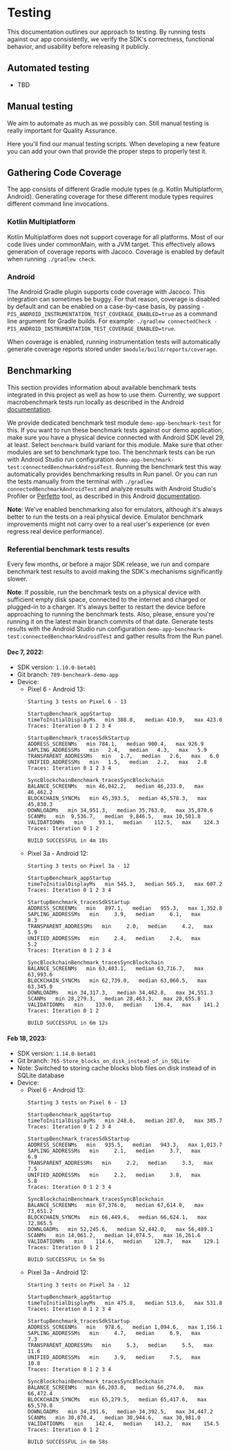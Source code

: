# Testing
This documentation outlines our approach to testing. By running tests against our app consistently, we verify the 
SDK's correctness, functional behavior, and usability before releasing it publicly.

## Automated testing

- TBD
<!-- TODO [#807]: Testing documentation update --> 
<!-- TODO [#807]: https://github.com/zcash/zcash-android-wallet-sdk/issues/807 --> 

## Manual testing

We aim to automate as much as we possibly can. Still manual testing is really important for Quality Assurance.

Here you'll find our manual testing scripts. When developing a new feature you can add your own that provide the proper steps to properly test it.

## Gathering Code Coverage
The app consists of different Gradle module types (e.g. Kotlin Multiplatform, Android).  Generating coverage for these different module types requires different command line invocations.

### Kotlin Multiplatform
Kotlin Multiplatform does not support coverage for all platforms.  Most of our code lives under commonMain, with a JVM target.  This effectively allows generation of coverage reports with Jacoco.  Coverage is enabled by default when running `./gradlew check`.

### Android
The Android Gradle plugin supports code coverage with Jacoco.  This integration can sometimes be buggy.  For that reason, coverage is disabled by default and can be enabled on a case-by-case basis, by passing `-PIS_ANDROID_INSTRUMENTATION_TEST_COVERAGE_ENABLED=true` as a command line argument for Gradle builds.  For example: `./gradlew connectedCheck -PIS_ANDROID_INSTRUMENTATION_TEST_COVERAGE_ENABLED=true`.

When coverage is enabled, running instrumentation tests will automatically generate coverage reports stored under `$module/build/reports/coverage`.

## Benchmarking
This section provides information about available benchmark tests integrated in this project as well as how to use them. Currently, we support macrobenchmark tests run locally as described in the Android [documentation](https://developer.android.com/topic/performance/benchmarking/benchmarking-overview).

We provide dedicated benchmark test module `demo-app-benchmark-test` for this. If you want to run these benchmark
tests against our demo application, make sure you have a physical device connected with Android SDK level 29, at least.
Select `benchmark` build variant for this module. Make sure that other modules are set to benchmark
type too. The benchmark tests can be run with Android Studio run configuration
`demo-app-benchmark-test:connectedBenchmarkAndroidTest`. Running the benchmark test this way automatically
provides benchmarking results in Run panel. Or you can run the tests manually from the terminal with `./gradlew connectedBenchmarkAndroidTest` and analyze results with Android Studio's Profiler or [Perfetto](https://ui.perfetto.dev/) tool, as described in this Android [documentation](https://developer.android.com/topic/performance/benchmarking/macrobenchmark-overview#access-trace).

**Note**: We've enabled benchmarking also for emulators, although it's always better to run the tests on a real physical device. Emulator benchmark improvements might not carry over to a real user's experience (or even regress real device performance).

### Referential benchmark tests results 
Every few months, or before a major SDK release, we run and compare benchmark test results to avoid making the SDK's mechanisms significantly slower.

**Note**: If possible, run the benchmark tests on a physical device with sufficient empty disk space, connected to the
internet and charged or plugged-in to a charger. It's always better to restart the device before approaching to 
running the benchmark tests. Also, please, ensure you're running it on the latest main branch
commits of that date. Generate tests results with the Android Studio run configuration
`demo-app-benchmark-test:connectedBenchmarkAndroidTest` and gather results from the Run panel.

#### Dec 7, 2022:

- SDK version: `1.10.0-beta01`
- Git branch: `789-benchmark-demo-app`
- Device: 
  - Pixel 6 - Android 13:
    ```
    Starting 3 tests on Pixel 6 - 13
    
    StartupBenchmark_appStartup
    timeToInitialDisplayMs   min 388.8,   median 410.9,   max 423.0
    Traces: Iteration 0 1 2 3 4
    
    StartupBenchmark_tracesSdkStartup
    ADDRESS_SCREENMs   min 784.1,   median 900.4,   max 926.9
    SAPLING_ADDRESSMs   min   2.4,   median   4.3,   max   5.9
    TRANSPARENT_ADDRESSMs   min   1.7,   median   2.6,   max   6.0
    UNIFIED_ADDRESSMs   min   1.5,   median   2.2,   max   2.8
    Traces: Iteration 0 1 2 3 4
    
    SyncBlockchainBenchmark_tracesSyncBlockchain
    BALANCE_SCREENMs   min 46,042.2,   median 46,233.0,   max 46,462.2
    BLOCKCHAIN_SYNCMs   min 45,393.5,   median 45,578.3,   max 45,830.3
    DOWNLOADMs   min 34,951.3,   median 35,763.0,   max 35,870.6
    SCANMs   min  9,536.7,   median  9,846.5,   max 10,501.8
    VALIDATIONMs   min     93.1,   median    112.5,   max    124.3
    Traces: Iteration 0 1 2
    
    BUILD SUCCESSFUL in 4m 18s
    ```
  - Pixel 3a - Android 12:
    ```
    Starting 3 tests on Pixel 3a - 12
    
    StartupBenchmark_appStartup
    timeToInitialDisplayMs   min 545.3,   median 565.3,   max 607.2
    Traces: Iteration 0 1 2 3 4
    
    StartupBenchmark_tracesSdkStartup
    ADDRESS_SCREENMs   min   897.1,   median   955.3,   max 1,352.8
    SAPLING_ADDRESSMs   min     3.9,   median     6.1,   max     8.3
    TRANSPARENT_ADDRESSMs   min     2.0,   median     4.2,   max     5.9
    UNIFIED_ADDRESSMs   min     2.4,   median     2.4,   max     5.2    
    Traces: Iteration 0 1 2 3 4
    
    SyncBlockchainBenchmark_tracesSyncBlockchain
    BALANCE_SCREENMs   min 63,403.1,   median 63,716.7,   max 63,993.6
    BLOCKCHAIN_SYNCMs   min 62,739.0,   median 63,060.5,   max 63,345.0
    DOWNLOADMs   min 34,317.3,   median 34,462.8,   max 34,551.3
    SCANMs   min 28,279.3,   median 28,463.3,   max 28,655.8
    VALIDATIONMs   min    133.0,   median    136.4,   max    141.2
    Traces: Iteration 0 1 2
    
    BUILD SUCCESSFUL in 6m 12s
    ```

#### Feb 18, 2023:

- SDK version: `1.14.0-beta01`
- Git branch: `765-Store_blocks_on_disk_instead_of_in_SQLite`
- Note: Switched to storing cache blocks blob files on disk instead of in SQLite database 
- Device:
  - Pixel 6 - Android 13:
    ```
    Starting 3 tests on Pixel 6 - 13

    StartupBenchmark_appStartup
    timeToInitialDisplayMs   min 248.6,   median 287.0,   max 385.7
    Traces: Iteration 0 1 2 3 4
    
    StartupBenchmark_tracesSdkStartup
    ADDRESS_SCREENMs   min   935.5,   median   943.3,   max 1,013.7
    SAPLING_ADDRESSMs   min     2.1,   median     3.7,   max     6.9
    TRANSPARENT_ADDRESSMs   min     2.2,   median     3.3,   max     7.5
    UNIFIED_ADDRESSMs   min     2.2,   median     3.8,   max     5.8
    Traces: Iteration 0 1 2 3 4

    SyncBlockchainBenchmark_tracesSyncBlockchain
    BALANCE_SCREENMs   min 67,376.0,   median 67,614.0,   max 73,651.2
    BLOCKCHAIN_SYNCMs   min 66,449.6,   median 66,624.1,   max 72,865.5
    DOWNLOADMs   min 52,245.6,   median 52,442.0,   max 56,489.1
    SCANMs   min 14,061.2,   median 14,074.5,   max 16,261.6
    VALIDATIONMs   min    114.6,   median    120.7,   max    129.1
    Traces: Iteration 0 1 2

    BUILD SUCCESSFUL in 5m 9s
    ```
  - Pixel 3a - Android 12:
    ```
    Starting 3 tests on Pixel 3a - 12

    StartupBenchmark_appStartup
    timeToInitialDisplayMs   min 475.8,   median 513.6,   max 531.8
    Traces: Iteration 0 1 2 3 4
    
    StartupBenchmark_tracesSdkStartup
    ADDRESS_SCREENMs   min   978.6,   median 1,094.6,   max 1,156.1
    SAPLING_ADDRESSMs   min     4.7,   median     6.9,   max     7.3
    TRANSPARENT_ADDRESSMs   min     5.3,   median     5.5,   max    11.6
    UNIFIED_ADDRESSMs   min     3.9,   median     7.5,   max    10.8
    Traces: Iteration 0 1 2 3 4

    SyncBlockchainBenchmark_tracesSyncBlockchain
    BALANCE_SCREENMs   min 66,203.0,   median 66,274.0,   max 66,472.4
    BLOCKCHAIN_SYNCMs   min 65,279.5,   median 65,417.6,   max 65,570.8
    DOWNLOADMs   min 34,191.6,   median 34,392.5,   max 34,447.2
    SCANMs   min 30,870.4,   median 30,944.6,   max 30,981.0
    VALIDATIONMs   min    142.4,   median    143.2,   max    154.5
    Traces: Iteration 0 1 2

    BUILD SUCCESSFUL in 6m 58s
    ```





